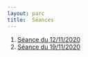 ```yaml
---
layout: parc
title:  Séances
---
```


1. [Séance du 12/11/2020](seances/seance-2020-11-12.md)
2. [Séance du 19/11/2020](seances/seance-2020-11-19.md)
